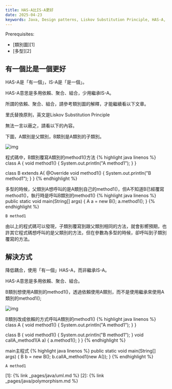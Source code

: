 ```yaml
---
title: HAS-A比IS-A更好
date: 2025-04-23
keywords: Java, Design patterns, Liskov Substitution Principle, HAS-A, IS-A
---
```

Prerequisites:

- [類別圖][1]
- [多型][2]

## 有一個比是一個更好

HAS-A是「有一個」，IS-A是「是一個」。

HAS-A意思是多用依賴、聚合、組合，少用繼承IS-A。

所謂的依賴、聚合、組合，請參考類別圖的解釋，才能繼續看以下文章。

里氏替換原則，英文是Liskov Substitution Principle

無法一言以蔽之，請看以下的內容。

下圖，A類別是父類別，B類別是A類別的子類別。

![img]({{site.imgurl}}/pattern/lsp1.png)

程式碼中，B類別覆寫A類別的method1()方法
{% highlight java linenos %}
class A {
  void method1() {
    System.out.println("A method1");
  }
}

class B extends A{
  @Override
  void method1() {
    System.out.println("B method1");
  }
}
{% endhighlight %}

多型的時候，父類別A想呼叫的是A類別自己的method1()，但A不知道B已經覆寫method1()，執行時是呼叫B類別的method1()
{% highlight java linenos %}
  public static void main(String[] args) {
    A a = new B();
    a.method1();
  }
{% endhighlight %}
```
B method1
```

由以上的程式碼可以發現，子類別覆寫到跟父類別相同的方法，就會影嚮預期，也許其它程式碼想呼叫的是父類別的方法，但在參數為多型的時候，卻呼叫到子類別覆寫的方法。

## 解決方式
降低耦合，使用「有一個」HAS-A，而非繼承IS-A。

HAS-A意思是多用依賴、聚合、組合。

B類別想使用A類別的method1()，透過依賴使用A類別，而不是使用繼承來使用A類別的method1();

![img]({{site.imgurl}}/pattern/lsp2.png)

B類別改成依賴的方式呼叫A類別的method1()
{% highlight java linenos %}
class A {
  void method1() {
    System.out.println("A method1");
  }
}

class B {
  void method1() {
    System.out.println("B method1");
  }
  void callA_method1(A a) {
    a.method1();
  }
}
{% endhighlight %}

main主程式
{% highlight java linenos %}
public static void main(String[] args) {
  B b = new B();
  b.callA_method1(new A());
}
{% endhighlight %}
```
A method1
```

[1]: {% link _pages/java/uml.md %}
[2]: {% link _pages/java/polymorphism.md %}